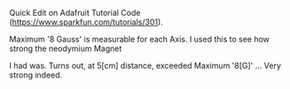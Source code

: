 Quick Edit on Adafruit Tutorial Code (https://www.sparkfun.com/tutorials/301).

Maximum '8 Gauss' is measurable for each Axis. I used this to see how strong the neodymium Magnet

I had was. Turns out, at 5[cm] distance, exceeded Maximum '8[G]' ... Very strong indeed.